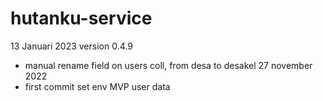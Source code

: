 # hutanku-service

13 Januari 2023
version 0.4.9
* manual rename field on users coll, from desa to desakel
27 november 2022
* first commit set env MVP user data